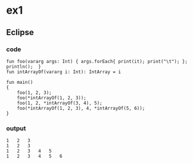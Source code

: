 # ex1
## Eclipse
### code
    fun foo(vararg args: Int) { args.forEach{ print(it); print("\t"); }; println();  }
    fun intArrayOf(vararg i: Int): IntArray = i
    
    fun main()
    {
    	foo(1, 2, 3);
    	foo(*intArrayOf(1, 2, 3));
    	foo(1, 2, *intArrayOf(3, 4), 5);
    	foo(*intArrayOf(1, 2, 3), 4, *intArrayOf(5, 6));
    }
### output
    1	2	3	
    1	2	3	
    1	2	3	4	5	
    1	2	3	4	5	6	
